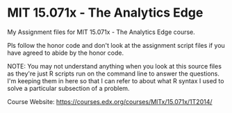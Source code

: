 MIT 15.071x - The Analytics Edge
================================

My Assignment files for MIT 15.071x - The Analytics Edge course. 

Pls follow the honor code and don't look at the assignment script files if you have agreed to abide by the honor code.

NOTE: You may not understand anything when you look at this source files as they're just R scripts run on the command line to answer the questions. I'm keeping them in here so that I can refer to about what R syntax I used to solve a particular subsection of a problem.

Course Website: https://courses.edx.org/courses/MITx/15.071x/1T2014/
